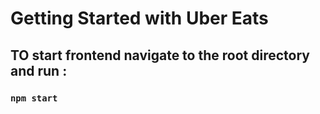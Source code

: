 # Getting Started with Uber Eats

## TO start frontend navigate to the root directory and run :

### `npm start`
